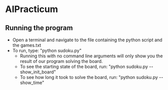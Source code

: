 # AIPracticum

## Running the program
- Open a terminal and navigate to the file containing the python script and the games.txt
- To run, type: "python sudoku.py"
  - Running this with no command line arguments will only show you the result of our program solving the board. 
  - To see the starting state of the board, run: "python sudoku.py --show_init_board"
  - To see how long it took to solve the board, run: "python sudoku.py --show_time"
  
 
